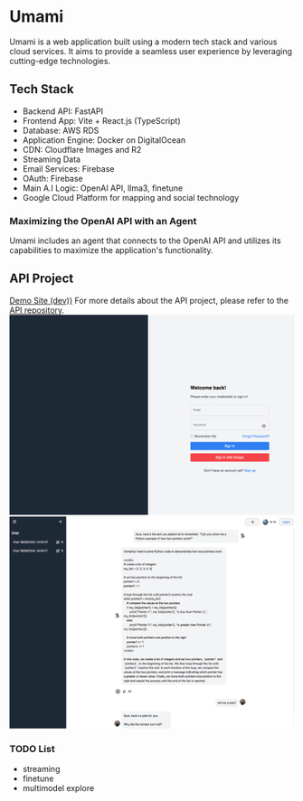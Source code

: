 # Umami

Umami is a web application built using a modern tech stack and various cloud services. It aims to provide a seamless user experience by leveraging cutting-edge technologies.

## Tech Stack

- Backend API: FastAPI
- Frontend App: Vite + React.js (TypeScript)
- Database: AWS RDS
- Application Engine: Docker on DigitalOcean 
- CDN: Cloudflare Images and R2 
- Streaming Data
- Email Services: Firebase
- OAuth: Firebase
- Main A.I Logic: OpenAI API, llma3, finetune
- Google Cloud Platform for mapping and social technology

### Maximizing the OpenAI API with an Agent

Umami includes an agent that connects to the OpenAI API and utilizes its capabilities to maximize the application's functionality.

## API Project
[Demo Site (dev))](https://umamiai.netlify.app/)
For more details about the API project, please refer to the [API repository](https://github.com/williammw/agdoc).
![Image 1](images/1.png)
![Image 2](images/2.png)


### TODO List
- streaming 
- finetune
- multimodel explore
